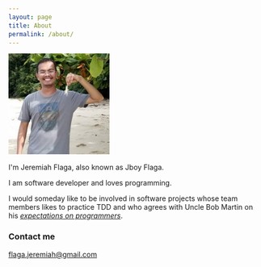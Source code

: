 ```yaml
---
layout: page
title: About
permalink: /about/
---
```



<div class="float-right">
    <img src="/images/jboy-with-starfish(200x200).jpg" />
</div>

<!--<div class="sidebar">
    <img src="/images/Jboy2017-Real-2(200x200).jpg" width="70px" />
</div>-->

I'm Jeremiah Flaga, also known as Jboy Flaga.

I am software developer and loves programming.

<!--

<small>_I also love music and is able to play simple piano (I'm not an expert on the piano :smile: )_</small>

-->

I would someday like to be involved in software projects whose team members likes to practice TDD and who agrees with Uncle Bob Martin on his [_expectations on programmers_](/2017/05/13/expecting-professionalism-by-uncle-bob-martin/).

<!--

 If you have a greenfield software project and needs a team member who thinks (_or wants to think_) like that, please [contact me](mailto:flaga.jeremiah@gmail.com).

### More Information

For more information about why I started this blog, please read [my first post on this blog](/2017/03/12/moving-my-blog-to-github-again/).

My GitHub account: [github.com/jeremiahflaga](https://github.com/jeremiahflaga)

Old GitHub accounts: [github.com/jboyflaga](https://github.com/jboyflaga), [github.com/jboyflaga2](https://github.com/jboyflaga2)

-->

### Contact me

[flaga.jeremiah@gmail.com](mailto:flaga.jeremiah@gmail.com)